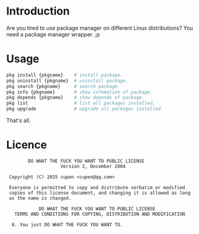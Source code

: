 # Introduction
Are you tired to use package manager on different Linux distributions?
You need a package manager wrapper. ;p

# Usage

```bash
pkg install {pkgname}    # install package.
pkg uninstall {pkgname}  # uninstall package.
pkg search {pkgname}     # search package.
pkg info {pkgname}       # show infomation of package.
pkg depends {pkgname}    # show depends of package.
pkg list                 # list all packages installed.
pkg upgrade              # upgrade all packages installed.
```

That's all.

# Licence

            DO WHAT THE FUCK YOU WANT TO PUBLIC LICENSE
                        Version 2, December 2004

     Copyright (C) 2015 cupen <cupen@qq.com>

     Everyone is permitted to copy and distribute verbatim or modified
     copies of this license document, and changing it is allowed as long
     as the name is changed.

                DO WHAT THE FUCK YOU WANT TO PUBLIC LICENSE
       TERMS AND CONDITIONS FOR COPYING, DISTRIBUTION AND MODIFICATION

      0. You just DO WHAT THE FUCK YOU WANT TO.
